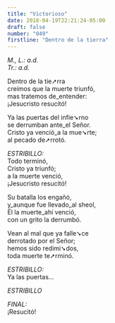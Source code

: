 ```yaml
---
title: "Victorioso"
date: 2018-04-19T22:21:24-05:00
draft: false
number: "049"
firstline: "Dentro de la tierra"
---
```


_M., L.: a.d._  
_Tr.: a.d._

Dentro de la tie➚rra  
creímos que la muerte triunfó,  
mas tratemos de_entender:  
¡Jesucristo resucitó!

Ya las puertas del infie➘rno  
se derrumban ante_el Señor.  
Cristo ya venció_a la mue➘rte;  
al pecado de➚rrotó.

_ESTRIBILLO:_  
Todo terminó,  
Cristo ya triunfó;  
a la muerte venció,  
¡Jesucristo resucitó!

Su batalla los engañó,  
y_aunque fue llevado_al sheol,  
Él la muerte_ahí venció,  
con un grito la derrumbó.

Vean al mal que ya falle➘ce  
derrotado por el Señor;  
hemos sido redimi➘dos,  
toda muerte te➚rminó.

_ESTRIBILLO:_  
Ya las puertas...

_ESTRIBILLO_

_FINAL:_  
¡Resucitó!